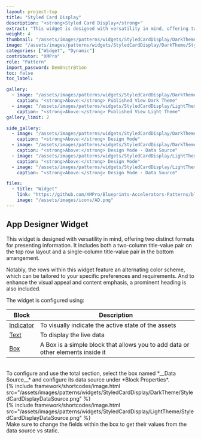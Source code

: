 ```yaml
---
layout: project-top
title: "Styled Card Display"
description: "<strong>Styled Card Display</strong>"
extract: "This widget is designed with versatility in mind, offering two distinct formats for presenting information."
weight: 4
thumbnail: "/assets/images/patterns/widgets/StyledCardDisplay/DarkTheme/StyledCardDisplayPublishedMode.png"
image: "/assets/images/patterns/widgets/StyledCardDisplay/DarkTheme/StyledCardDisplayPublishedMode.png"
categories: ["Widget", "Dynamic"]
contributor: "XMPro"
role: "Pattern"
import_password: Dem0nstr@t1on
toc: false
toc_label: 

gallery:
  - image: "/assets/images/patterns/widgets/StyledCardDisplay/DarkTheme/StyledCardDisplayPublishedMode.png"
    caption: "<strong>Above:</strong> Published View Dark Theme"
  - image: "/assets/images/patterns/widgets/StyledCardDisplay/LightTheme/StyledCardDisplayPublishedMode.png"
    caption: "<strong>Above:</strong> Published View Light Theme"
gallery_limit: 2

side_gallery:
  - image: "/assets/images/patterns/widgets/StyledCardDisplay/DarkTheme/StyledCardDisplayDesignMode.png"
    caption: "<strong>Above:</strong> Design Mode"
  - image: "/assets/images/patterns/widgets/StyledCardDisplay/DarkTheme/StyledCardDisplayDataSource.png"
    caption: "<strong>Above:</strong> Design Mode - Data Source"
  - image: "/assets/images/patterns/widgets/StyledCardDisplay/LightTheme/StyledCardDisplayDesignMode.png"
    caption: "<strong>Above:</strong> Design Mode"
  - image: "/assets/images/patterns/widgets/StyledCardDisplay/LightTheme/StyledCardDisplayDataSource.png"
    caption: "<strong>Above:</strong> Design Mode - Data Source"

files:
  - title: "Widget"
    link: "https://github.com/XMPro/Blueprints-Accelerators-Patterns/blob/master/patterns/widgets/Styled%20Card%20Display.xwid"
    image: "/assets/images/icons/AD.png"
---
```


## App Designer Widget
This widget is designed with versatility in mind, offering two distinct formats for presenting information. It includes both a two-column title-value pair on the top row layout and a single-column title-value pair in the bottom arrangement. 

Notably, the rows within this widget feature an alternating color scheme, which can be tailored to your specific preferences and requirements. And to enhance the visual appeal and content emphasis, a prominent heading is also included.

The widget is configured using: 

| Block                                  | Description                                                  |
| -------------------------------------- | ------------------------------------------------------------ |
| [Indicator](https://documentation.xmpro.com/blocks-toolbox/basic/indicator) | To visually indicate the active state of the assets |
| [Text](https://documentation.xmpro.com/blocks-toolbox/basic/text) | To display the live data |
| [Box](https://documentation.xmpro.com/blocks-toolbox/layout/box-and-data-repeater-box) | A Box is a simple block that allows you to add data or other elements inside it |

<br />
To configure and use the total section, select the box named *__Data Source__* and configure its data source under *Block Properties*.  
<div class="inline_image">{% include framework/shortcodes/image.html src="/assets/images/patterns/widgets/StyledCardDisplay/DarkTheme/StyledCardDisplayDataSource.png" %}</div>
<div class="inline_image">{% include framework/shortcodes/image.html src="/assets/images/patterns/widgets/StyledCardDisplay/LightTheme/StyledCardDisplayDataSource.png" %}</div>
Make sure to change the fields within the box to get their values from the data source vs static.